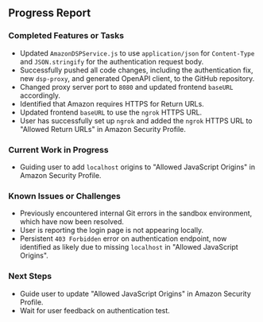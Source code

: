 ## Progress Report

### Completed Features or Tasks
- Updated `AmazonDSPService.js` to use `application/json` for `Content-Type` and `JSON.stringify` for the authentication request body.
- Successfully pushed all code changes, including the authentication fix, new `dsp-proxy`, and generated OpenAPI client, to the GitHub repository.
- Changed proxy server port to `8080` and updated frontend `baseURL` accordingly.
- Identified that Amazon requires HTTPS for Return URLs.
- Updated frontend `baseURL` to use the `ngrok` HTTPS URL.
- User has successfully set up `ngrok` and added the `ngrok` HTTPS URL to "Allowed Return URLs" in Amazon Security Profile.

### Current Work in Progress
- Guiding user to add `localhost` origins to "Allowed JavaScript Origins" in Amazon Security Profile.

### Known Issues or Challenges
- Previously encountered internal Git errors in the sandbox environment, which have now been resolved.
- User is reporting the login page is not appearing locally.
- Persistent `403 Forbidden` error on authentication endpoint, now identified as likely due to missing `localhost` in "Allowed JavaScript Origins".

### Next Steps
- Guide user to update "Allowed JavaScript Origins" in Amazon Security Profile.
- Wait for user feedback on authentication test.

